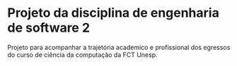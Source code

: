 # Projeto da disciplina de engenharia de software 2  

Projeto para acompanhar a trajetória academico e profissional dos egressos do curso de ciência da computação da FCT Unesp.